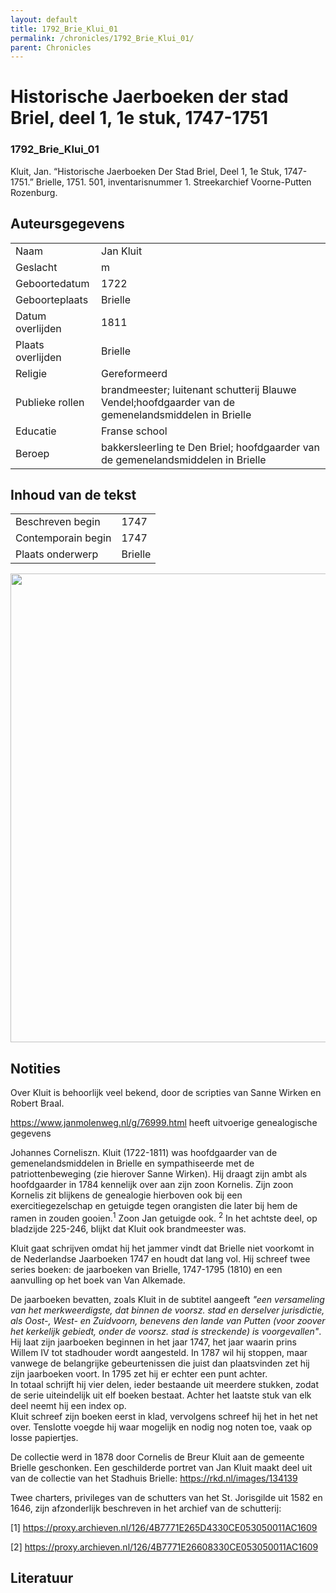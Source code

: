 ```yaml
---
layout: default
title: 1792_Brie_Klui_01
permalink: /chronicles/1792_Brie_Klui_01/
parent: Chronicles
--- 
```



# Historische Jaerboeken der stad Briel, deel 1, 1e stuk, 1747-1751 

### 1792_Brie_Klui_01 

Kluit, Jan. “Historische Jaerboeken Der Stad Briel, Deel 1, 1e Stuk, 1747-1751.” Brielle, 1751. 501, inventarisnummer 1. Streekarchief Voorne-Putten Rozenburg. 

## Auteursgegevens 

| | | 
| --------------- | --------------- | 
| Naam | Jan Kluit | 
| Geslacht | m | 
| Geboortedatum | 1722 | 
| Geboorteplaats | Brielle | 
| Datum overlijden | 1811 | 
| Plaats overlijden | Brielle | 
| Religie | Gereformeerd | 
| Publieke rollen | brandmeester; luitenant schutterij Blauwe Vendel;hoofdgaarder van de gemenelandsmiddelen in Brielle | 
| Educatie | Franse school | 
| Beroep | bakkersleerling te Den Briel; hoofdgaarder van de gemenelandsmiddelen in Brielle | 

## Inhoud van de tekst 

| | | 
| --------------- | --------------- | 
| Beschreven begin | 1747 | 
| Contemporain begin | 1747 | 
| Plaats onderwerp | Brielle | 

[<img src="..\..\barplots_chronicles\1792_Brie_Klui_01.jpg" width="750"/>](..\..\barplots_chronicles\1792_Brie_Klui_01.jpg) 

## Notities 

Over Kluit is behoorlijk veel bekend, door de scripties van Sanne Wirken en
Robert Braal.

<https://www.janmolenweg.nl/g/76999.html> heeft uitvoerige genealogische
gegevens

Johannes Corneliszn. Kluit (1722-1811) was hoofdgaarder van de
gemenelandsmiddelen in Brielle en sympathiseerde met de patriottenbeweging (zie
hierover Sanne Wirken). Hij draagt zijn ambt als hoofdgaarder in 1784
kennelijk over aan zijn zoon Kornelis. Zijn zoon Kornelis zit blijkens de
genealogie hierboven ook bij een exercitiegezelschap en getuigde tegen
orangisten die later bij hem de ramen in zouden gooien.<sup>1</sup>  Zoon Jan getuigde
ook. <sup>2</sup> In het achtste deel, op bladzijde 225-246, blijkt dat Kluit
ook brandmeester was.

Kluit gaat schrijven omdat hij het jammer vindt dat Brielle niet voorkomt in
de Nederlandse Jaarboeken 1747 en houdt dat lang vol. Hij schreef twee series
boeken: de jaarboeken van Brielle, 1747-1795 (1810) en een aanvulling op het
boek van Van Alkemade.  
  
De jaarboeken bevatten, zoals Kluit in de subtitel aangeeft _"een versameling
van het merkweerdigste, dat binnen de voorsz. stad en derselver jurisdictie,
als Oost-, West- en Zuidvoorn, benevens den lande van Putten (voor zoover het
kerkelijk gebiedt, onder de voorsz. stad is streckende) is voorgevallen"_. Hij
laat zijn jaarboeken beginnen in het jaar 1747, het jaar waarin prins Willem
IV tot stadhouder wordt aangesteld. In 1787 wil hij stoppen, maar vanwege de
belangrijke gebeurtenissen die juist dan plaatsvinden zet hij zijn
jaarboeken voort. In 1795 zet hij er echter een punt achter.  
In totaal schrijft hij vier delen, ieder bestaande uit meerdere stukken, zodat
de serie uiteindelijk uit elf boeken bestaat. Achter het laatste stuk
van elk deel neemt hij een index op.  
Kluit schreef zijn boeken eerst in klad, vervolgens schreef hij het in het
net over. Tenslotte voegde hij waar mogelijk en nodig nog noten toe, vaak op
losse papiertjes.

De collectie werd in 1878 door Cornelis de Breur Kluit aan de gemeente Brielle
geschonken. Een geschilderde portret
van Jan Kluit maakt deel uit van de collectie van het Stadhuis Brielle: https://rkd.nl/images/134139


Twee charters, privileges van de schutters van het St. Jorisgilde uit 1582 en 1646, zijn afzonderlijk
beschreven in het archief van de schutterij:

[1] <https://proxy.archieven.nl/126/4B7771E265D4330CE053050011AC1609>

[2] <https://proxy.archieven.nl/126/4B7771E26608330CE053050011AC1609>





## Literatuur 

